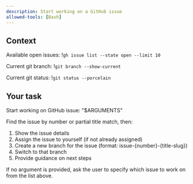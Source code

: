 ```yaml
---
description: Start working on a GitHub issue
allowed-tools: [Bash]
---
```


## Context

Available open issues:
!`gh issue list --state open --limit 10`

Current git branch:
!`git branch --show-current`

Current git status:
!`git status --porcelain`

## Your task

Start working on GitHub issue: "$ARGUMENTS"

Find the issue by number or partial title match, then:
1. Show the issue details
2. Assign the issue to yourself (if not already assigned)
3. Create a new branch for the issue (format: issue-{number}-{title-slug})
4. Switch to that branch
5. Provide guidance on next steps

If no argument is provided, ask the user to specify which issue to work on from the list above.
